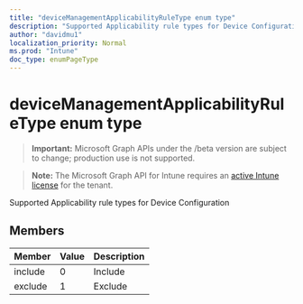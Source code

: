 ```yaml
---
title: "deviceManagementApplicabilityRuleType enum type"
description: "Supported Applicability rule types for Device Configuration"
author: "davidmu1"
localization_priority: Normal
ms.prod: "Intune"
doc_type: enumPageType
---
```


# deviceManagementApplicabilityRuleType enum type

> **Important:** Microsoft Graph APIs under the /beta version are subject to change; production use is not supported.

> **Note:** The Microsoft Graph API for Intune requires an [active Intune license](https://go.microsoft.com/fwlink/?linkid=839381) for the tenant.

Supported Applicability rule types for Device Configuration

## Members
|Member|Value|Description|
|:---|:---|:---|
|include|0|Include|
|exclude|1|Exclude|



